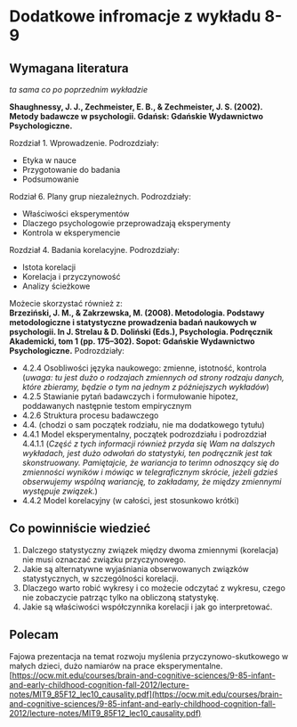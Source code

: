 # Dodatkowe infromacje z wykładu 8-9

## Wymagana literatura

*ta sama co po poprzednim wykładzie*

**Shaughnessy, J. J., Zechmeister, E. B., & Zechmeister, J. S. (2002). Metody badawcze w psychologii. Gdańsk: Gdańskie Wydawnictwo Psychologiczne.**

Rozdział 1. Wprowadzenie. Podrozdziały:

- Etyka w nauce
- Przygotowanie do badania
- Podsumowanie

Rodział 6. Plany grup niezależnych. Podrozdziały:

- Właściwości eksperymentów
- Dlaczego psychologowie przeprowadzają eksperymenty
- Kontrola w eksperymencie

Rozdział 4. Badania korelacyjne. Podrozdziały:

- Istota korelacji
- Korelacja i przyczynowość
- Analizy ścieżkowe

Możecie skorzystać również z:  
**Brzeziński, J. M., & Zakrzewska, M. (2008). Metodologia. Podstawy metodologiczne i statystyczne prowadzenia badań naukowych w psychologii. In J. Strelau & D. Doliński (Eds.), Psychologia. Podręcznik Akademicki, tom 1 (pp. 175–302). Sopot: Gdańskie Wydawnictwo Psychologiczne.**
Podrozdziały:

- 4.2.4 Osobliwości języka naukowego: zmienne, istotność, kontrola (*uwaga: tu jest dużo o rodzajach zmiennych od strony rodzaju danych, które zbieramy, będzie o tym na jednym z późniejszych wykładów*)
- 4.2.5 Stawianie pytań badawczych i formułowanie hipotez, poddawanych następnie testom empirycznym
- 4.2.6 Struktura procesu badawczego
- 4.4. (chodzi o sam początek rodziału, nie ma dodatkowego tytułu) 
- 4.4.1 Model eksperymentalny, początek podrozdziału i podrozdział 4.4.1.1 (*Część z tych informacji również przyda się Wam na dalszych wykładach, jest dużo odwołań do statystyki, ten podręcznik jest tak skonstruowany. Pamiętajcie, że wariancja to terimn odnoszący się do zmienności wyników i mówiąc w telegraficznym skrócie, jeżeli gdzieś obserwujemy wspólną wariancję, to zakładamy, że między zmiennymi występuje związek.*)
- 4.4.2 Model korelacyjny (w całości, jest stosunkowo krótki)

## Co powinniście wiedzieć

1. Dalczego statystyczny związek między dwoma zmiennymi (korelacja) nie musi oznaczać związku przyczynowego.
2. Jakie są alternatywne wyjaśniania obserwowanych związków statystycznych, w szczególności korelacji.
3. Dlaczego warto robić wykresy i co możecie odczytać z wykresu, czego nie zobaczycie patrząc tylko na obliczoną statystykę.
4. Jakie są właściwości współczynnika korelacji i jak go interpretować.


## Polecam

Fajowa prezentacja na temat rozwoju myślenia przyczynowo-skutkowego w małych dzieci, dużo namiarów na prace eksperymentalne.  
[https://ocw.mit.edu/courses/brain-and-cognitive-sciences/9-85-infant-and-early-childhood-cognition-fall-2012/lecture-notes/MIT9_85F12_lec10_causality.pdf](https://ocw.mit.edu/courses/brain-and-cognitive-sciences/9-85-infant-and-early-childhood-cognition-fall-2012/lecture-notes/MIT9_85F12_lec10_causality.pdf)  









